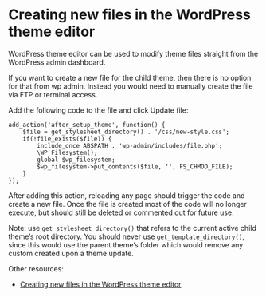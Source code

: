 # Creating new files in the WordPress theme editor

WordPress theme editor can be used to modify theme files straight from the WordPress admin dashboard.

If you want to create a new file for the child theme, then there is no option for that from wp admin. Instead you would need to manually create the file via FTP or terminal access.

Add the following code to the file and click Update file:

```
add_action('after_setup_theme', function() {
	$file = get_stylesheet_directory() . '/css/new-style.css';
	if(!file_exists($file)) {
		include_once ABSPATH . 'wp-admin/includes/file.php';
		\WP_Filesystem();
		global $wp_filesystem;
		$wp_filesystem->put_contents($file, '', FS_CHMOD_FILE);
	}
});
```

After adding this action, reloading any page should trigger the code and create a new file. Once the file is created most of the code will no longer execute, but should still be deleted or commented out for future use.

Note: use `get_stylesheet_directory()` that refers to the current active child theme’s root directory. You should never use `get_template_directory()`, since this would use the parent theme’s folder which would remove any custom created upon a theme update.

Other resources:
 - [Creating new files in the WordPress theme editor](https://chap.website/creating-new-files-in-the-wordpress-theme-editor/)
